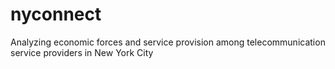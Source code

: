# nyconnect
Analyzing economic forces and service provision among telecommunication service providers in New York City
